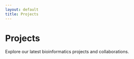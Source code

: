 ```yaml
---
layout: default
title: Projects
---
```


# Projects

Explore our latest bioinformatics projects and collaborations.
